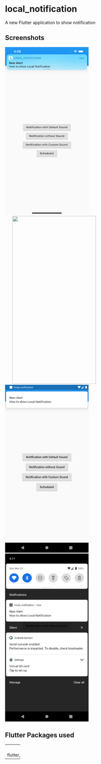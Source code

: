 # local_notification

A new Flutter application to show notification

## Screenshots

<img height=550 width=275 src="https://github.com/sanxy/FlutterLocalNotification/blob/main/Screenshots/1.png"><img height=550 width=275 src="https://github.com/sanxy/FlutterLocalNotification/blob/main/Screenshots/2.png" hspace=24/><img height=550 width=275 src="https://github.com/sanxy/FlutterLocalNotification/blob/main/Screenshots/3.png"><img height=550 width=275 src="https://github.com/sanxy/FlutterLocalNotification/blob/main/Screenshots/4.png"/> 

## Flutter Packages used 
<table style="width:10%">
  <tr>
    <th>Package</th>
    <th>Version</th>
  </tr>
  <tr>
    <td>flutter_local_notifications</td>
    <td>^3.0.1+6</td>
  </tr>
  
</table>

